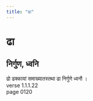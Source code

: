 ```yaml
---
title: "ढा"
---
```


# ढा
## निर्गुण, ध्वनि
ढो ढक्कायां समाख्यातस्तथा ढा निर्गुणे ध्वनौ ।<BR>verse 1.1.1.22<BR>page 0120

